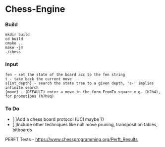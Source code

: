 # Chess-Engine

### Build
```
mkdir build
cd build
cmake ..
make -j4
./chess
```

### Input
```
fen - set the state of the board acc to the fen string
t - take back the current move
s{int_depth} - search the state tree to a given depth, 's-' implies infinite search
{move} - (DEFAULT) enter a move in the form FromTo square e.g. (h2h4), for promotions (h7h8q)
```

### To Do
- [ ]Add a chess board protocol (UCI maybe ?)
- [ ]Include other techniques like null move pruning, transposition tables, bitboards

PERFT Tests - 
https://www.chessprogramming.org/Perft_Results
